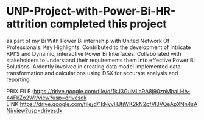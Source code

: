 # UNP-Project-with-Power-Bi-HR-attrition completed this project 
as part of my Bi With Power Bi internship with United Network Of Professionals.
Key Highlights:
Contributed to the development of intricate KPI'S and Dynamic, interactive Power Bi Interfaces.
Collaborated with stakeholders to understand their requirements them into effective Power Bi Solutions.
Ardently involved in creating data model implemented data transformation and calculations using DSX for accurate analysis and reporting.

PBIX FILE :https://drive.google.com/file/d/1kJ3GuMLa9A8j90znMbaLHA-44FkZo2Wr/view?usp=drivesdk
LINK:https://drive.google.com/file/d/1kNyvHJtjWK2kN2pfVlJVQeApXNn4sANi/view?usp=drivesdk
